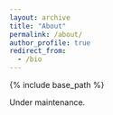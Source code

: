 ```yaml
---
layout: archive
title: "About"
permalink: /about/
author_profile: true
redirect_from:
  - /bio
---
```


{% include base_path %}

Under maintenance.

[comment]: <> (I'm a data scientist currently working as a Solutions Consultant and Automation Engineer for Google's DoubleClick Ad Exchange [AdX]. Prior to this I was a Data Scientist at MLB Advanced Media.  In my free time I enjoy working on my Python package Pybaseballhttps://github.com/jldbc/pybaseball, working on miscellaneous data analysis and modeling projects, and reading about tech, statistics, sports, and any combination of those things.  I earned my B.A. in Economics at Boston College, where my studies focused on statistical modeling, machine learning, data engineering, and quantitative social science. )


[comment]: <> (I'm a data scientist currently working as a Bussiness Analyst on BuzzFeed's Data Science Team. Prior to this I was a Solutions Consultant and Automation Engineer at Google and a Data Scientist at MLB Advanced Media. \n In my free time I enjoy working on my Python package Pybaseballhttps://github.com/jldbc/pybaseball, orking on miscellaneous data analysis and modeling projects, and reading about tech, statistics, sports, and any combination of those things. \n I earned my B.A. in Economics at Boston College, where my studies focused on statistical modeling, machine learning, data engineering, and quantitative social science. TODO - ADD ANALYTICS TO THIS)
